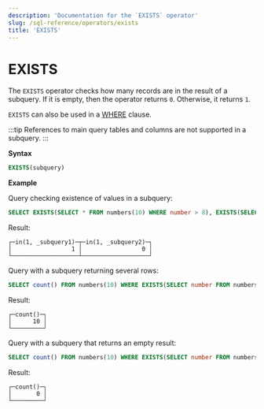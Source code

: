 ```yaml
---
description: 'Documentation for the `EXISTS` operator'
slug: /sql-reference/operators/exists
title: 'EXISTS'
---
```


# EXISTS

The `EXISTS` operator checks how many records are in the result of a subquery. If it is empty, then the operator returns `0`. Otherwise, it returns `1`.

`EXISTS` can also be used in a [WHERE](../../sql-reference/statements/select/where.md) clause.

:::tip
References to main query tables and columns are not supported in a subquery.
:::

**Syntax**

```sql
EXISTS(subquery)
```

**Example**

Query checking existence of values in a subquery:

```sql
SELECT EXISTS(SELECT * FROM numbers(10) WHERE number > 8), EXISTS(SELECT * FROM numbers(10) WHERE number > 11)
```

Result:

```text
┌─in(1, _subquery1)─┬─in(1, _subquery2)─┐
│                 1 │                 0 │
└───────────────────┴───────────────────┘
```

Query with a subquery returning several rows:

```sql
SELECT count() FROM numbers(10) WHERE EXISTS(SELECT number FROM numbers(10) WHERE number > 8);
```

Result:

```text
┌─count()─┐
│      10 │
└─────────┘
```

Query with a subquery that returns an empty result:

```sql
SELECT count() FROM numbers(10) WHERE EXISTS(SELECT number FROM numbers(10) WHERE number > 11);
```

Result:

```text
┌─count()─┐
│       0 │
└─────────┘
```
